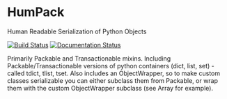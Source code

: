 # HumPack
Human Readable Serialization of Python Objects

[![Build Status](https://travis-ci.com/fleeb24/HumPack.svg?branch=master)](https://travis-ci.com/fleeb24/HumPack)
[![Documentation Status](https://readthedocs.org/projects/humpack/badge/?version=latest)](https://humpack.readthedocs.io/en/latest/?badge=latest)

Primarily Packable and Transactionable mixins.
Including Packable/Transactionable versions of python containers (dict, list, set) - called tdict, tlist, tset.
Also includes an ObjectWrapper, so to make custom classes serializable you can either subclass them from Packable, or wrap them with the custom ObjectWrapper subclass (see Array for example).
